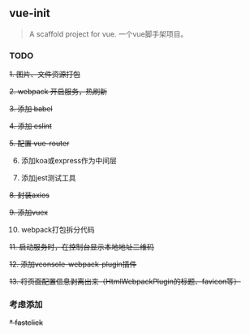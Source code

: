 ## vue-init

> A scaffold project for vue. 一个vue脚手架项目。

### TODO

~~1. 图片、文件资源打包~~

~~2. webpack 开启服务，热刷新~~

~~3. 添加 babel~~

~~4. 添加 eslint~~

~~5. 配置 vue-router~~

6. 添加koa或express作为中间层

7. 添加jest测试工具

~~8. 封装axios~~

~~9. 添加vuex~~

10. webpack打包拆分代码

~~11. 启动服务时，在控制台显示本地地址二维码~~

~~12. 添加vconsole-webpack-plugin插件~~

~~13. 将页面配置信息剥离出来（HtmlWebpackPlugin的标题、favicon等）~~

### 考虑添加

~~* fastclick~~